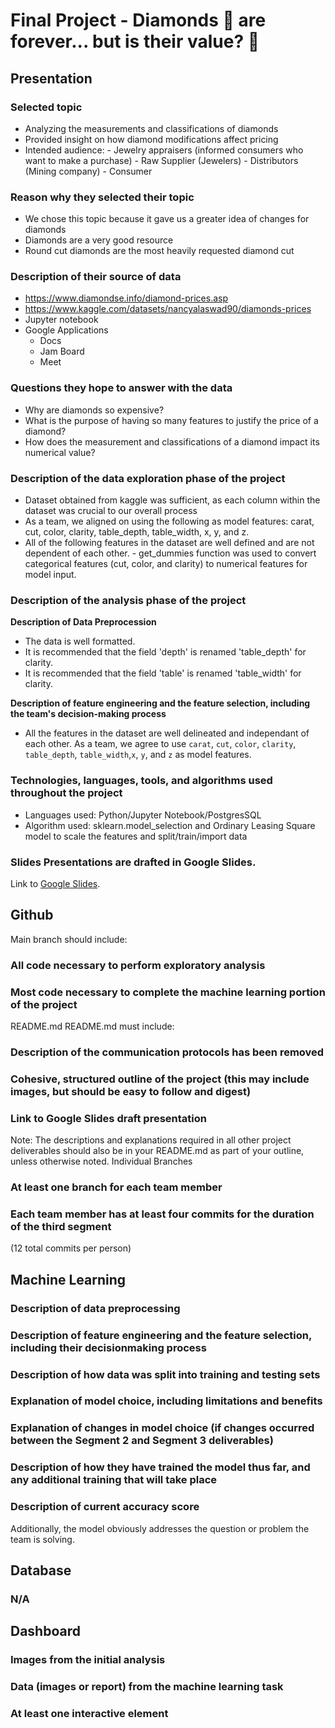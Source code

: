 # Final Project - Diamonds 💎 are forever... but is their value? 🧐

## Presentation

### Selected topic
  - Analyzing the measurements and classifications of diamonds 
  -  Provided insight on how diamond modifications affect pricing
  -  Intended audience:
    - Jewelry appraisers (informed consumers who want to make a purchase)
    - Raw Supplier (Jewelers)
    - Distributors (Mining company)
    - Consumer
   
### Reason why they selected their topic
  - We chose this topic because it gave us a greater idea of changes for diamonds
  - Diamonds are a very good resource
  - Round cut diamonds are the most heavily requested diamond cut

### Description of their source of data
  - https://www.diamondse.info/diamond-prices.asp
  - https://www.kaggle.com/datasets/nancyalaswad90/diamonds-prices 
  - Jupyter notebook
  - Google Applications
    - Docs 
    - Jam Board 
    - Meet

### Questions they hope to answer with the data
  - Why are diamonds so expensive?
  - What is the purpose of having so many features to justify the price of a diamond?
  - How does the measurement and classifications of a diamond impact its numerical value?

### Description of the data exploration phase of the project
  - Dataset obtained from kaggle was sufficient, as each column within the dataset was crucial to our overall process
  - As a team, we aligned on using the following as model features: carat, cut, color, clarity, table_depth, table_width, x, y, and z. 
  - All of the following features in the dataset are well defined and are not dependent of each other. - get_dummies function was used to convert categorical features (cut, color, and clarity) to numerical features for model input.

### Description of the analysis phase of the project
  **Description of Data Preprocession** 
  - The data is well formatted. 
  - It is recommended that the field 'depth' is renamed 'table_depth' for clarity.
  - It is recommended that the field 'table' is renamed 'table_width' for clarity.

  **Description of feature engineering and the feature selection, including the team's decision-making process** 
  - All the features in the dataset are well delineated and independant of each other. As a team, we agree to use `carat`, `cut`, `color`, `clarity`, `table_depth`, `table_width`,`x`, `y`, and `z` as model features.

### Technologies, languages, tools, and algorithms used throughout the project
  - Languages used: Python/Jupyter Notebook/PostgresSQL
  - Algorithm used: sklearn.model_selection and Ordinary Leasing Square model to scale the features and split/train/import data

### Slides Presentations are drafted in Google Slides.
Link to [Google Slides](https://docs.google.com/presentation/d/1XJpQY-igD12Sf8y8fvGjSy90BnF5JdpsV4NLWPnvuMo/edit#slide=id.g17d5b46eb50_0_244).

## Github
Main branch should include:
### All code necessary to perform exploratory analysis
### Most code necessary to complete the machine learning portion of the project
README.md README.md must include:
### Description of the communication protocols has been removed
### Cohesive, structured outline of the project (this may include images, but should be easy to follow and digest)
### Link to Google Slides draft presentation

Note: The descriptions and explanations required in all other project deliverables should also be in your README.md as part of your outline, unless otherwise noted. Individual Branches
### At least one branch for each team member
### Each team member has at least four commits for the duration of the third segment
(12 total commits per person)

## Machine Learning
### Description of data preprocessing
### Description of feature engineering and the feature selection, including their decisionmaking process
### Description of how data was split into training and testing sets
### Explanation of model choice, including limitations and benefits
### Explanation of changes in model choice (if changes occurred between the Segment 2 and Segment 3 deliverables)
### Description of how they have trained the model thus far, and any additional training that will take place
### Description of current accuracy score
Additionally, the model obviously addresses the question or problem the team is solving.
## Database
### N/A

## Dashboard
### Images from the initial analysis
### Data (images or report) from the machine learning task
### At least one interactive element
